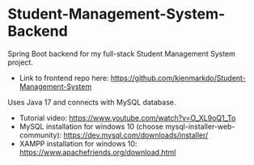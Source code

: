 # Student-Management-System-Backend

Spring Boot backend for my full-stack Student Management System project.

- Link to frontend repo here: https://github.com/kienmarkdo/Student-Management-System

Uses Java 17 and connects with MySQL database.
- Tutorial video: https://www.youtube.com/watch?v=O_XL9oQ1_To
- MySQL installation for windows 10 (choose mysql-installer-web-community): https://dev.mysql.com/downloads/installer/
- XAMPP installation for windows 10: https://www.apachefriends.org/download.html
